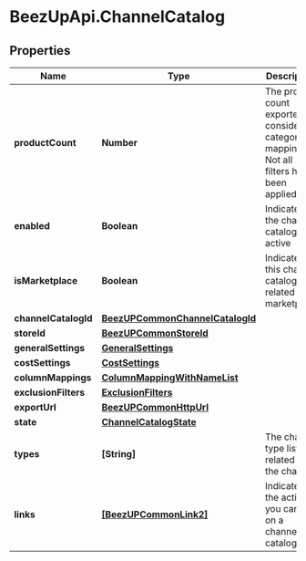 # BeezUpApi.ChannelCatalog

## Properties
Name | Type | Description | Notes
------------ | ------------- | ------------- | -------------
**productCount** | **Number** | The product count exported considering category mapping. Not all filters have been applied. | 
**enabled** | **Boolean** | Indicates if the channel catalog is active | 
**isMarketplace** | **Boolean** | Indicates if this channel catalog is related to a marketplace | 
**channelCatalogId** | [**BeezUPCommonChannelCatalogId**](BeezUPCommonChannelCatalogId.md) |  | 
**storeId** | [**BeezUPCommonStoreId**](BeezUPCommonStoreId.md) |  | 
**generalSettings** | [**GeneralSettings**](GeneralSettings.md) |  | 
**costSettings** | [**CostSettings**](CostSettings.md) |  | 
**columnMappings** | [**ColumnMappingWithNameList**](ColumnMappingWithNameList.md) |  | [optional] 
**exclusionFilters** | [**ExclusionFilters**](ExclusionFilters.md) |  | [optional] 
**exportUrl** | [**BeezUPCommonHttpUrl**](BeezUPCommonHttpUrl.md) |  | [optional] 
**state** | [**ChannelCatalogState**](ChannelCatalogState.md) |  | 
**types** | **[String]** | The channel type list related to the channel | 
**links** | [**[BeezUPCommonLink2]**](BeezUPCommonLink2.md) | Indicates the actions you can do on a channel catalog | 


